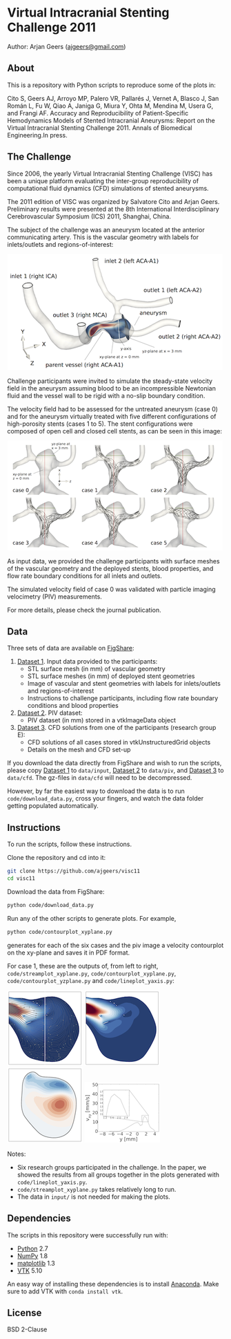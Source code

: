 Virtual Intracranial Stenting Challenge 2011
============================================

Author: Arjan Geers (ajgeers@gmail.com)


About
-----

This is a repository with Python scripts to reproduce some of the plots in:

Cito S, Geers AJ, Arroyo MP, Palero VR, Pallarés J, Vernet A, Blasco J, San Román L, Fu W, Qiao A, Janiga G, Miura Y, Ohta M, Mendina M, Usera G, and Frangi AF. Accuracy and Reproducibility of Patient-Specific Hemodynamics Models of Stented Intracranial Aneurysms: Report on the Virtual Intracranial Stenting Challenge 2011. Annals of Biomedical Engineering.In press.


The Challenge
-------------

Since 2006, the yearly Virtual Intracranial Stenting Challenge (VISC) has been a unique platform evaluating the inter-group reproducibility of computational fluid dynamics (CFD) simulations of stented aneurysms.

The 2011 edition of VISC was organized by Salvatore Cito and Arjan Geers. Preliminary results were presented at the 8th International Interdisciplinary Cerebrovascular Symposium (ICS) 2011, Shanghai, China.

The subject of the challenge was an aneurysm located at the anterior communicating artery. This is the vascular geometry with labels for inlets/outlets and regions-of-interest:

![](figs/example/geometry.png?raw=true)

Challenge participants were invited to simulate the steady-state velocity field in the aneurysm assuming blood to be an incompressible Newtonian fluid and the vessel wall to be rigid with a no-slip boundary condition.

The velocity field had to be assessed for the untreated aneurysm (case 0) and for the aneurysm virtually treated with five different configurations of high-porosity stents (cases 1 to 5). The stent configurations were composed of open cell and closed cell stents, as can be seen in this image:

![](figs/example/stent_configurations.png?raw=true)

As input data, we provided the challenge participants with surface meshes of the vascular geometry and the deployed stents, blood properties, and flow rate boundary conditions for all inlets and outlets.

The simulated velocity field of case 0 was validated with particle imaging velocimetry (PIV) measurements.

For more details, please check the journal publication.


Data
----

Three sets of data are available on [FigShare]:

1. [Dataset 1]. Input data provided to the participants:
    * STL surface mesh (in mm) of vascular geometry
    * STL surface meshes (in mm) of deployed stent geometries
    * Image of vascular and stent geometries with labels for inlets/outlets and regions-of-interest
    * Instructions to challenge participants, including flow rate boundary conditions and blood properties
2. [Dataset 2]. PIV dataset:
    * PIV dataset (in mm) stored in a vtkImageData object
3. [Dataset 3]. CFD solutions from one of the participants (research group E):
    * CFD solutions of all cases stored in vtkUnstructuredGrid objects
    * Details on the mesh and CFD set-up

If you download the data directly from FigShare and wish to run the scripts, please copy [Dataset 1] to `data/input`, [Dataset 2] to `data/piv`, and [Dataset 3] to `data/cfd`. The gz-files in `data/cfd` will need to be decompressed.

However, by far the easiest way to download the data is to run `code/download_data.py`, cross your fingers, and watch the data folder getting populated automatically.



Instructions
------------

To run the scripts, follow these instructions.

Clone the repository and cd into it:
```sh
git clone https://github.com/ajgeers/visc11
cd visc11
```

Download the data from FigShare:
```sh
python code/download_data.py
```

Run any of the other scripts to generate plots. For example,
```sh
python code/contourplot_xyplane.py
```

generates for each of the six cases and the piv image a velocity contourplot on the xy-plane and saves it in PDF format.

For case 1, these are the outputs of, from left to right, `code/streamplot_xyplane.py`, `code/contourplot_xyplane.py`, `code/contourplot_yzplane.py` and `code/lineplot_yaxis.py`:

![](figs/example/streamplot_xyplane.png?raw=true)
![](figs/example/contourplot_xyplane.png?raw=true)
![](figs/example/contourplot_yzplane.png?raw=true)
![](figs/example/lineplot_yaxis.png?raw=true)

Notes:
* Six research groups participated in the challenge. In the paper, we showed the results from all groups together in the plots generated with `code/lineplot_yaxis.py`.
* `code/streamplot_xyplane.py` takes relatively long to run.
* The data in `input/` is not needed for making the plots.


Dependencies
------------

The scripts in this repository were successfully run with:
- [Python] 2.7
- [NumPy] 1.8
- [matplotlib] 1.3
- [VTK] 5.10

An easy way of installing these dependencies is to install [Anaconda]. Make sure to add VTK with `conda install vtk`.

[Python]:http://www.python.org
[NumPy]:http://www.numpy.org
[matplotlib]:http://matplotlib.org
[VTK]:http://www.vtk.org
[Anaconda]:https://store.continuum.io/cshop/anaconda
[FigShare]:http://figshare.com/authors/Arjan_J_Geers/403823
[Dataset 1]:http://dx.doi.org/10.6084/m9.figshare.1060443
[Dataset 2]:http://dx.doi.org/10.6084/m9.figshare.1060453
[Dataset 3]:http://dx.doi.org/10.6084/m9.figshare.1060464


License
-------

BSD 2-Clause